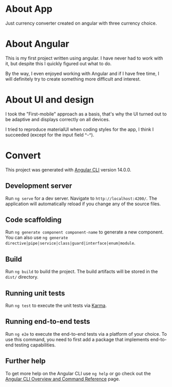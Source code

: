 # About App
Just currency converter created on angular with three currency choice.

# About Angular
This is my first project written using angular. I have never had to work with it, but despite this I quickly figured out what to do.

By the way, I even enjoyed working with Angular and if I have free time, I will definitely try to create something more difficult and interest.

# About UI and design
I took the "First-mobile" approach as a basis, that's why the UI turned out to be adaptive and displays correctly on all devices.

I tried to reproduce materialUI when coding styles for the app, I think I succeeded (except for the input field ^-^).

# Convert

This project was generated with [Angular CLI](https://github.com/angular/angular-cli) version 14.0.0.

## Development server

Run `ng serve` for a dev server. Navigate to `http://localhost:4200/`. The application will automatically reload if you change any of the source files.

## Code scaffolding

Run `ng generate component component-name` to generate a new component. You can also use `ng generate directive|pipe|service|class|guard|interface|enum|module`.

## Build

Run `ng build` to build the project. The build artifacts will be stored in the `dist/` directory.

## Running unit tests

Run `ng test` to execute the unit tests via [Karma](https://karma-runner.github.io).

## Running end-to-end tests

Run `ng e2e` to execute the end-to-end tests via a platform of your choice. To use this command, you need to first add a package that implements end-to-end testing capabilities.

## Further help

To get more help on the Angular CLI use `ng help` or go check out the [Angular CLI Overview and Command Reference](https://angular.io/cli) page.
